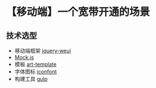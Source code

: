 # 【移动端】一个宽带开通的场景  

## 技术选型    

+ 移动端框架 [jquery-weui](http://jqweui.com/)    
+ [Mock.js](http://mockjs.com/)
+ 模板 [art-template](https://github.com/aui/artTemplate/) 
+ 字体图标 [iconfont](http://www.iconfont.cn/)
+ 构建工具 [gulp](http://gulpjs.com/) 